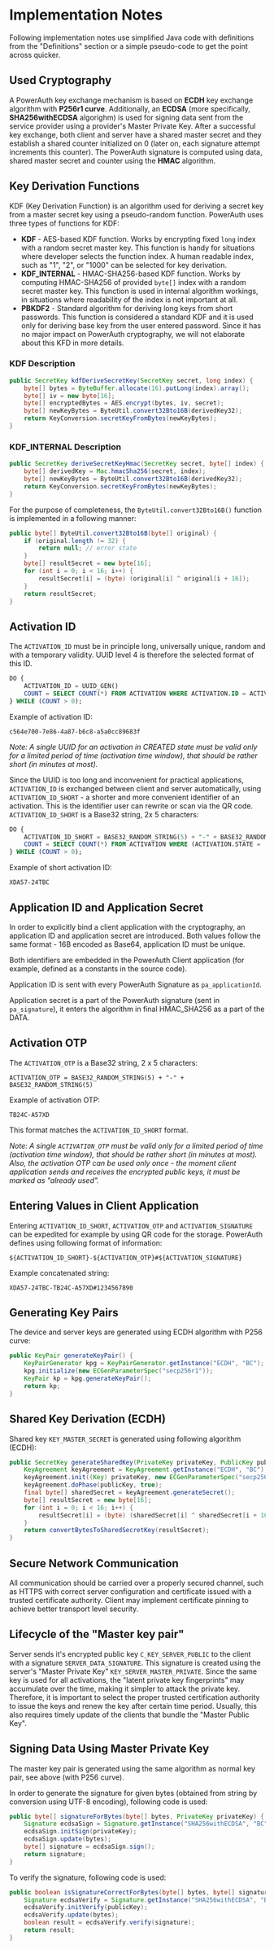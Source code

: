 # Implementation Notes

Following implementation notes use simplified Java code with definitions from the "Definitions" section or a simple pseudo-code to get the point across quicker.

## Used Cryptography

A PowerAuth key exchange mechanism is based on **ECDH** key exchange algorithm with **P256r1 curve**. Additionally, an **ECDSA** (more specifically, **SHA256withECDSA** algorighm) is used for signing data sent from the service provider using a provider's Master Private Key. After a successful key exchange, both client and server have a shared master secret and they establish a shared counter initialized on 0 (later on, each signature attempt increments this counter). The PowerAuth signature is computed using data, shared master secret and counter using the **HMAC** algorithm.

## Key Derivation Functions

KDF (Key Derivation Function) is an algorithm used for deriving a secret key from a master secret key using a pseudo-random function. PowerAuth uses three types of functions for KDF:

- **KDF** - AES-based KDF function. Works by encrypting fixed `long` index with a random secret master key. This function is handy for situations where developer selects the function index. A human readable index, such as "1", "2", or "1000" can be selected for key derivation.
- **KDF_INTERNAL** - HMAC-SHA256-based KDF function. Works by computing HMAC-SHA256 of provided `byte[]` index with a random secret master key. This function is used in internal algorithm workings, in situations where readability of the index is not important at all.
- **PBKDF2** - Standard algorithm for deriving long keys from short passwords. This function is considered a standard KDF and it is used only for deriving base key from the user entered password. Since it has no major impact on PowerAuth cryptography, we will not elaborate about this KFD in more details.

### KDF Description

```java
public SecretKey kdfDeriveSecretKey(SecretKey secret, long index) {
    byte[] bytes = ByteBuffer.allocate(16).putLong(index).array();
    byte[] iv = new byte[16];
    byte[] encryptedBytes = AES.encrypt(bytes, iv, secret);
    byte[] newKeyBytes = ByteUtil.convert32Bto16B(derivedKey32);
    return KeyConversion.secretKeyFromBytes(newKeyBytes);
}
```

### KDF_INTERNAL Description

```java
public SecretKey deriveSecretKeyHmac(SecretKey secret, byte[] index) {
    byte[] derivedKey = Mac.hmacSha256(secret, index);
    byte[] newKeyBytes = ByteUtil.convert32Bto16B(derivedKey32);
    return KeyConversion.secretKeyFromBytes(newKeyBytes);
}
```

For the purpose of completeness, the `ByteUtil.convert32Bto16B()` function is implemented in a following manner:

```java
public byte[] ByteUtil.convert32Bto16B(byte[] original) {
    if (original.length != 32) {
        return null; // error state
    }
    byte[] resultSecret = new byte[16];
    for (int i = 0; i < 16; i++) {
        resultSecret[i] = (byte) (original[i] ^ original[i + 16]);
    }
    return resultSecret;
}
```

## Activation ID

The `ACTIVATION_ID` must be in principle long, universally unique, random and with a temporary validity. UUID level 4 is therefore the selected format of this ID.

```sql
DO {
    ACTIVATION_ID = UUID_GEN()
    COUNT = SELECT COUNT(*) FROM ACTIVATION WHERE ACTIVATION.ID = ACTIVATION_ID
} WHILE (COUNT > 0);
```

Example of activation ID:

```
c564e700-7e86-4a87-b6c8-a5a0cc89683f
```

_Note: A single UUID for an activation in CREATED state must be valid only for a limited period of time (activation time window), that should be rather short (in minutes at most)._

Since the UUID is too long and inconvenient for practical applications, `ACTIVATION_ID` is exchanged between client and server automatically, using `ACTIVATION_ID_SHORT` - a shorter and more convenient identifier of an activation. This is the identifier user can rewrite or scan via the QR code.  `ACTIVATION_ID_SHORT` is a Base32 string, 2x 5 characters:

```sql
DO {
    ACTIVATION_ID_SHORT = BASE32_RANDOM_STRING(5) + "-" + BASE32_RANDOM_STRING(5)
    COUNT = SELECT COUNT(*) FROM ACTIVATION WHERE (ACTIVATION.STATE = 'CREATED' OR ACTIVATION.STATE = 'OTP_USED') AND ACTIVATION.ID_SHORT = ACTIVATION_ID_SHORT
} WHILE (COUNT > 0);
```

Example of short activation ID:

```
XDA57-24TBC
```

## Application ID and Application Secret

In order to explicitly bind a client application with the cryptography, an application ID and application secret are introduced. Both values follow the same format - 16B encoded as Base64, application ID must be unique.

Both identifiers are embedded in the PowerAuth Client application (for example, defined as a constants in the source code).

Application ID is sent with every PowerAuth Signature as `pa_applicationId`.

Application secret is a part of the PowerAuth signature (sent in `pa_signature`), it enters the algorithm in final HMAC_SHA256 as a part of the DATA.

## Activation OTP

The `ACTIVATION_OTP` is a Base32 string, 2 x 5 characters:

```
ACTIVATION_OTP = BASE32_RANDOM_STRING(5) + "-" + BASE32_RANDOM_STRING(5)
```

Example of activation OTP:

```
TB24C-A57XD
```

This format matches the `ACTIVATION_ID_SHORT` format.

_Note: A single `ACTIVATION_OTP` must be valid only for a limited period of time (activation time window), that should be rather short (in minutes at most). Also, the activation OTP can be used only once - the moment client application sends and receives the encrypted public keys, it must be marked as "already used"._

## Entering Values in Client Application

Entering `ACTIVATION_ID_SHORT`, `ACTIVATION_OTP` and `ACTIVATION_SIGNATURE` can be expedited for example by using QR code for the storage. PowerAuth defines using following format of information:

```
${ACTIVATION_ID_SHORT}-${ACTIVATION_OTP}#${ACTIVATION_SIGNATURE}
```

Example concatenated string:

```
XDA57-24TBC-TB24C-A57XD#1234567890
```

## Generating Key Pairs

The device and server keys are generated using ECDH algorithm with P256 curve:

```java
public KeyPair generateKeyPair() {
    KeyPairGenerator kpg = KeyPairGenerator.getInstance("ECDH", "BC"); // we assume BouncyCastle provider
    kpg.initialize(new ECGenParameterSpec("secp256r1"));
    KeyPair kp = kpg.generateKeyPair();
    return kp;
}
```
## Shared Key Derivation (ECDH)

Shared key `KEY_MASTER_SECRET` is generated using following algorithm (ECDH):

```java
public SecretKey generateSharedKey(PrivateKey privateKey, PublicKey publicKey) throws InvalidKeyException {
    KeyAgreement keyAgreement = KeyAgreement.getInstance("ECDH", "BC"); // we assume BouncyCastle provider
    keyAgreement.init((Key) privateKey, new ECGenParameterSpec("secp256r1"));
    keyAgreement.doPhase(publicKey, true);
    final byte[] sharedSecret = keyAgreement.generateSecret();
    byte[] resultSecret = new byte[16];
    for (int i = 0; i < 16; i++) {
        resultSecret[i] = (byte) (sharedSecret[i] ^ sharedSecret[i + 16]);
    }
    return convertBytesToSharedSecretKey(resultSecret);
}
```

## Secure Network Communication

All communication should be carried over a properly secured channel, such as HTTPS with correct server configuration and certificate issued with a trusted certificate authority. Client may implement certificate pinning to achieve better transport level security.

## Lifecycle of the "Master key pair"

Server sends it's encrypted public key `C_KEY_SERVER_PUBLIC` to the client with a signature `SERVER_DATA_SIGNATURE`. This signature is created using the server's "Master Private Key" `KEY_SERVER_MASTER_PRIVATE`. Since the same key is used for all activations, the "latent private key fingerprints" may accumulate over the time, making it simpler to attack the private key. Therefore, it is important to select the proper trusted certification authority to issue the keys and renew the key after certain time period. Usually, this also requires timely update of the clients that bundle the "Master Public Key".

## Signing Data Using Master Private Key

The master key pair is generated using the same algorithm as normal key pair, see above (with P256 curve).

In order to generate the signature for given bytes (obtained from string by conversion using UTF-8 encoding), following code is used:

```java
public byte[] signatureForBytes(byte[] bytes, PrivateKey privateKey) {
    Signature ecdsaSign = Signature.getInstance("SHA256withECDSA", "BC"); // we assume BouncyCastle provider
    ecdsaSign.initSign(privateKey);
    ecdsaSign.update(bytes);
    byte[] signature = ecdsaSign.sign();
    return signature;
}
```

To verify the signature, following code is used:

```java
public boolean isSignatureCorrectForBytes(byte[] bytes, byte[] signature, PublicKey publicKey)
    Signature ecdsaVerify = Signature.getInstance("SHA256withECDSA", "BC"); // we assume BouncyCastle provider
    ecdsaVerify.initVerify(publicKey);
    ecdsaVerify.update(bytes);
    boolean result = ecdsaVerify.verify(signature);
    return result;
}
```
